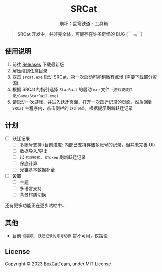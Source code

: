 <h1 align="center">SRCat</h1>
<p align="center">崩坏：星穹铁道 - 工具箱</p>

> **SRCat 开发中，并非完全体，可能存在许多奇怪的 BUG (￣﹃￣)**

## 使用说明
1. 前往 [Releases](https://github.com/BoxCatTeam/SRCat/releases) 下载最新版
2. 解压缩到任意目录
3. 双击 `srcat.exe` 启动 SRCat，第一次启动可能稍微有点慢 (需要下载部分资源)
4. 根据 SRCat 的指引选择 `StarRail` 的启动 `exe` 文件（`游戏安装目录/Game/StarRail.exe`）
5. 请启动一次游戏，并进入跃迁页面，打开一次跃迁记录的页面，然后回到 `SRCat` 主程序内，点击侧栏的 `跃迁记录`，根据提示刷新跃迁记录

## 计划
- [ ] 跃迁记录
    - [ ] 多账号支持 (目前进度: 内部已支持存储多账号的记录，但并未完善 UI)
    - [ ] 数据导入/导出
    - [ ] 以 `代理模式`、`SToken` 刷新跃迁记录
    - [ ] 保底计算
    - [ ] 光锥基本数据补全
- [ ] 设置
    - [ ] 主题
    - [ ] 多语言支持
    - [ ] 背景材质切换

还有更多功能正在逐步咕咕中...

## 其他
- 目前 `设置项`、`跃迁记录的账号切换` 暂不可用，仅摆设

## License
Copyright © 2023 [BoxCatTeam](https://boxcat.org), under MIT License

